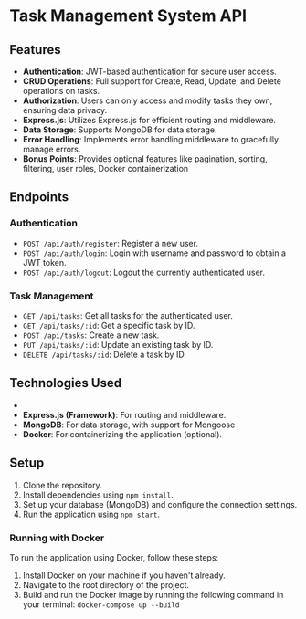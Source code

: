 # Task Management System API

## Features

- **Authentication**: JWT-based authentication for secure user access.
- **CRUD Operations**: Full support for Create, Read, Update, and Delete operations on tasks.
- **Authorization**: Users can only access and modify tasks they own, ensuring data privacy.
- **Express.js**: Utilizes Express.js for efficient routing and middleware.
- **Data Storage**: Supports MongoDB for data storage.
- **Error Handling**: Implements error handling middleware to gracefully manage errors.
- **Bonus Points**: Provides optional features like pagination, sorting, filtering, user roles, Docker containerization

## Endpoints

### Authentication

- `POST /api/auth/register`: Register a new user.
- `POST /api/auth/login`: Login with username and password to obtain a JWT token.
- `POST /api/auth/logout`: Logout the currently authenticated user.

### Task Management

- `GET /api/tasks`: Get all tasks for the authenticated user.
- `GET /api/tasks/:id`: Get a specific task by ID.
- `POST /api/tasks`: Create a new task.
- `PUT /api/tasks/:id`: Update an existing task by ID.
- `DELETE /api/tasks/:id`: Delete a task by ID.

## Technologies Used
- 
- **Express.js (Framework)**: For routing and middleware.
- **MongoDB**: For data storage, with support for Mongoose
- **Docker**: For containerizing the application (optional).

## Setup

1. Clone the repository.
2. Install dependencies using `npm install`.
3. Set up your database (MongoDB) and configure the connection settings.
4. Run the application using `npm start`.

### Running with Docker

To run the application using Docker, follow these steps:

1. Install Docker on your machine if you haven't already.
2. Navigate to the root directory of the project.
3. Build and run the Docker image by running the following command in your terminal:
`docker-compose up --build`

